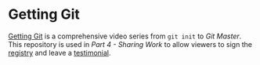 # Getting Git
[Getting Git](https://gettinggit.com) is a comprehensive video series from `git init` to *Git Master*. This repository is used in *Part 4 - Sharing Work* to allow viewers to sign the [registry](registry.txt) and leave a [testimonial](testimonials.md).

